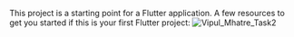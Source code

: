 This project is a starting point for a Flutter application.
A few resources to get you started if this is your first Flutter project:
![Vipul_Mhatre_Task2](https://github.com/Star-Viper/Calculator/assets/125679638/ff7f5d8d-590c-4d69-9842-66467c0b0592)

 
 
